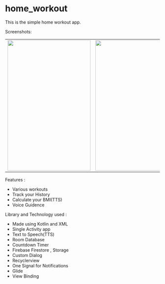 # home_workout
This is the simple home workout app.

Screenshots:

<table>
 <tr>
    <td><img src="https://user-images.githubusercontent.com/83571003/173035934-bb9c840f-9e6b-4b7d-846b-96808e7c4c75.png" width=270 height=425></td>
    <td><img src="https://user-images.githubusercontent.com/83571003/173035951-46f21b87-9b6f-45a1-b098-3b223f5fe8bf.png" width=270 height=425></td>
    <td><img src="https://user-images.githubusercontent.com/83571003/173037190-720863fa-e8d1-4a70-9f33-c0195ad41ee9.png" width=270 height=425></td>
   <td><img src="https://user-images.githubusercontent.com/83571003/173037296-21c8e3ae-9c33-494b-b087-7a852c264d3b.png" width=270 height=425></td>
  </tr>
 </table>
 
 
  Features :
 
 * Various workouts<br/>
 * Track your History<br/>
 * Calculate your BMI(TTS)<br/>
 * Voice Guidence <br/>
 
 Library and Technology used :
 
 * Made using Kotlin and XML<br/>
 * Single Activity app<br/>
 * Text to Speech(TTS)<br/>
 * Room Database <br/>
 * Countdown Timer<br/>
 * Firebase Firestore , Storage <br/>
 * Custom Dialog<br/>
 * Recyclerview <br/>
 * One Signal for Notifications<br/>
 * Glide <br/>
 * View Binding<br/>
